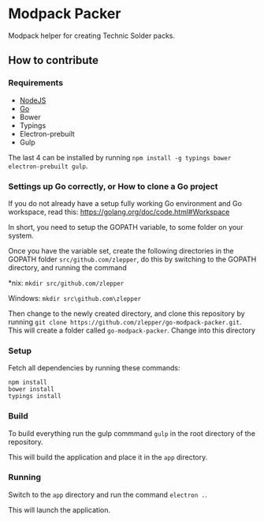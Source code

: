 # Modpack Packer
Modpack helper for creating Technic Solder packs.

## How to contribute

### Requirements
* [NodeJS](https://nodejs.org/)
* [Go](https://golang.org/)
* Bower
* Typings
* Electron-prebuilt
* Gulp

The last 4 can be installed by running `npm install -g typings bower electron-prebuilt gulp`. 

### Settings up Go correctly, or How to clone a Go project
If you do not already have a setup fully working Go environment and Go workspace, read this: https://golang.org/doc/code.html#Workspace

In short, you need to setup the GOPATH variable, to some folder on your system. 

Once you have the variable set, create the following directories in the GOPATH folder `src/github.com/zlepper`, do this by switching to the GOPATH directory, and running the command 

\*nix: `mkdir src/github.com/zlepper`

Windows: `mkdir src\github.com\zlepper`

Then change to the newly created directory, and clone this repository by running `git clone https://github.com/zlepper/go-modpack-packer.git`. This will create a folder called `go-modpack-packer`. 
Change into this directory

### Setup
Fetch all dependencies by running these commands:
```
npm install
bower install
typings install
```

### Build
To build everything run the gulp commmand `gulp` in the root directory of the repository. 

This will build the application and place it in the `app` directory. 

### Running
Switch to the `app` directory and run the command `electron .`. 

This will launch the application. 
